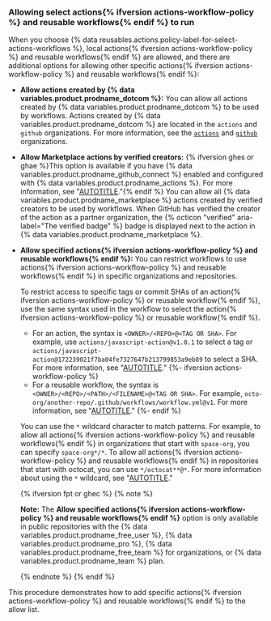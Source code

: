 <a name="allowing-select-actions-to-run"></a>
<a name="allowing-specific-actions-to-run"></a>
### Allowing select actions{% ifversion actions-workflow-policy %} and reusable workflows{% endif %} to run

When you choose {% data reusables.actions.policy-label-for-select-actions-workflows %}, local actions{% ifversion actions-workflow-policy %} and reusable workflows{% endif %} are allowed, and there are additional options for allowing other specific actions{% ifversion actions-workflow-policy %} and reusable workflows{% endif %}:

- **Allow actions created by {% data variables.product.prodname_dotcom %}:** You can allow all actions created by {% data variables.product.prodname_dotcom %} to be used by workflows. Actions created by {% data variables.product.prodname_dotcom %} are located in the `actions` and `github` organizations. For more information, see the [`actions`](https://github.com/actions) and [`github`](https://github.com/github) organizations.
- **Allow Marketplace actions by verified creators:** {% ifversion ghes or ghae %}This option is available if you have {% data variables.product.prodname_github_connect %} enabled and configured with {% data variables.product.prodname_actions %}. For more information, see "[AUTOTITLE](/admin/github-actions/managing-access-to-actions-from-githubcom/enabling-automatic-access-to-githubcom-actions-using-github-connect)."{% endif %} You can allow all {% data variables.product.prodname_marketplace %} actions created by verified creators to be used by workflows. When GitHub has verified the creator of the action as a partner organization, the {% octicon "verified" aria-label="The verified badge" %} badge is displayed next to the action in {% data variables.product.prodname_marketplace %}.
- **Allow specified actions{% ifversion actions-workflow-policy %} and reusable workflows{% endif %}:** You can restrict workflows to use actions{% ifversion actions-workflow-policy %} and reusable workflows{% endif %} in specific organizations and repositories.

  To restrict access to specific tags or commit SHAs of an action{% ifversion actions-workflow-policy %} or reusable workflow{% endif %}, use the same syntax used in the workflow to select the action{% ifversion actions-workflow-policy %} or reusable workflow{% endif %}.
  
  - For an action, the syntax is `<OWNER>/<REPO>@<TAG OR SHA>`. For example, use `actions/javascript-action@v1.0.1` to select a tag or `actions/javascript-action@172239021f7ba04fe7327647b213799853a9eb89` to select a SHA. For more information, see "[AUTOTITLE](/actions/learn-github-actions/finding-and-customizing-actions#using-release-management-for-your-custom-actions)."
  {%- ifversion actions-workflow-policy %}
  - For a reusable workflow, the syntax is `<OWNER>/<REPO>/<PATH>/<FILENAME>@<TAG OR SHA>`. For example, `octo-org/another-repo/.github/workflows/workflow.yml@v1`. For more information, see "[AUTOTITLE](/actions/using-workflows/reusing-workflows#calling-a-reusable-workflow)."
  {%- endif %}

  You can use the `*` wildcard character to match patterns. For example, to allow all actions{% ifversion actions-workflow-policy %} and reusable workflows{% endif %} in organizations that start with `space-org`, you can specify `space-org*/*`. To allow all actions{% ifversion actions-workflow-policy %} and reusable workflows{% endif %} in repositories that start with octocat, you can use `*/octocat**@*`. For more information about using the `*` wildcard, see "[AUTOTITLE](/actions/using-workflows/workflow-syntax-for-github-actions#filter-pattern-cheat-sheet)."

  {% ifversion fpt or ghec %}
  {% note %}

  **Note:** The **Allow specified actions{% ifversion actions-workflow-policy %} and reusable workflows{% endif %}** option is only available in public repositories with the {% data variables.product.prodname_free_user %}, {% data variables.product.prodname_pro %}, {% data variables.product.prodname_free_team %} for organizations, or {% data variables.product.prodname_team %} plan.

  {% endnote %}
  {% endif %}

This procedure demonstrates how to add specific actions{% ifversion actions-workflow-policy %} and reusable workflows{% endif %} to the allow list.
